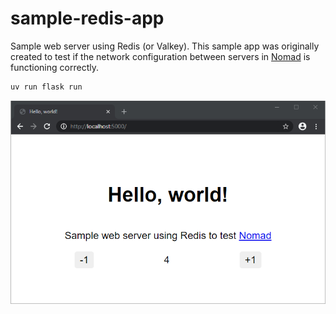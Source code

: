sample-redis-app
========
Sample web server using Redis (or Valkey). This sample app was originally
created to test if the network configuration between servers in [Nomad] is
functioning correctly.

[Nomad]: https://www.nomadproject.io/

```bash
uv run flask run
```

![Screenshot](https://raw.githubusercontent.com/simnalamburt/i/master/sample-redis-app/screenshot.png)

